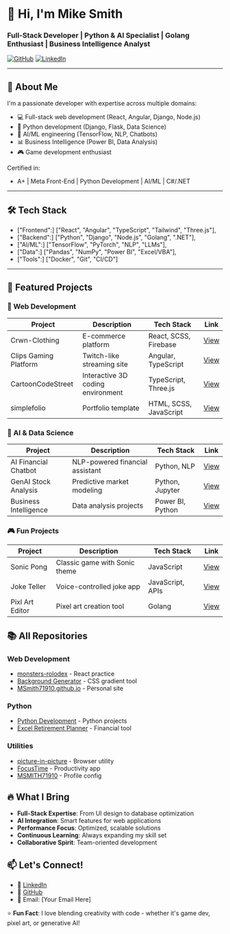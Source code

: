 # 👋 Hi, I'm Mike Smith

### **Full-Stack Developer | Python & AI Specialist | Golang Enthusiast | Business Intelligence Analyst**

[![GitHub](https://img.shields.io/badge/GitHub-MSITH71910-181717?style=for-the-badge&logo=github)](https://github.com/MSMITH71910)
[![LinkedIn](https://img.shields.io/badge/LinkedIn-Michael_Smith-blue?style=for-the-badge&logo=linkedin)](https://www.linkedin.com/in/michael-smith-2b38b260)

---

## 🚀 About Me

I'm a passionate developer with expertise across multiple domains:
- 💻 Full-stack web development (React, Angular, Django, Node.js)
- 🐍 Python development (Django, Flask, Data Science)
- 🤖 AI/ML engineering (TensorFlow, NLP, Chatbots)
- 📊 Business Intelligence (Power BI, Data Analysis)
- 🎮 Game development enthusiast

Certified in:
- A+ | Meta Front-End | Python Development | AI/ML | C#/.NET

---

## 🛠️ Tech Stack

 - ["Frontend":] ["React", "Angular", "TypeScript", "Tailwind", "Three.js"],
 - ["Backend":] ["Python", "Django", "Node.js", "Golang", ".NET"],
 - ["AI/ML":] ["TensorFlow", "PyTorch", "NLP", "LLMs"],
 - ["Data":] ["Pandas", "NumPy", "Power BI", "Excel/VBA"],
 - ["Tools":] ["Docker", "Git", "CI/CD"]


---

## 🌟 Featured Projects

### 🎨 Web Development

| Project | Description | Tech Stack | Link |
|---------|-------------|------------|------|
| Crwn-Clothing | E-commerce platform | React, SCSS, Firebase | [View](https://github.com/MSMITH71910/crwn-clothing) |
| Clips Gaming Platform | Twitch-like streaming site | Angular, TypeScript | [View](https://github.com/MSMITH71910/Clips_Angular_Gamer_site) |
| CartoonCodeStreet | Interactive 3D coding environment | TypeScript, Three.js | [View](https://github.com/MSMITH71910/CartoonCodeStreet) |
| simplefolio | Portfolio template | HTML, SCSS, JavaScript | [View](https://github.com/MSMITH71910/simplefolio) |

### 🤖 AI & Data Science

| Project | Description | Tech Stack | Link |
|---------|-------------|------------|------|
| AI Financial Chatbot | NLP-powered financial assistant | Python, NLP | [View](https://github.com/MSMITH71910/AI-Driven-Financial-Chatbot) |
| GenAI Stock Analysis | Predictive market modeling | Python, Jupyter | [View](https://github.com/MSMITH71910/GenAI-Stock-Analysis) |
| Business Intelligence | Data analysis projects | Power BI, Python | [View](https://github.com/MSMITH71910/Business-Intelligence-Analyst) |

### 🎮 Fun Projects

| Project | Description | Tech Stack | Link |
|---------|-------------|------------|------|
| Sonic Pong | Classic game with Sonic theme | JavaScript | [View](https://github.com/MSMITH71910/Sonic_Pong) |
| Joke Teller | Voice-controlled joke app | JavaScript, APIs | [View](https://github.com/MSMITH71910/joke-teller) |
| Pixl Art Editor | Pixel art creation tool | Golang | [View](https://github.com/MSMITH71910/pixl) |

## 📚 All Repositories

### Web Development
- [monsters-rolodex](https://github.com/MSMITH71910/monsters-rolodex) - React practice
- [Background Generator](https://github.com/MSMITH71910/Background-Generator-WebPage) - CSS gradient tool
- [MSmith71910.github.io](https://github.com/MSMITH71910/MSmith71910.github.io) - Personal site

### Python
- [Python Development](https://github.com/MSMITH71910/Python-Development) - Python projects
- [Excel Retirement Planner](https://github.com/MSMITH71910/Excel-Retirement-Planner) - Financial tool

### Utilities
- [picture-in-picture](https://github.com/MSMITH71910/picture-in-picture) - Browser utility
- [FocusTime](https://github.com/MSMITH71910/FocusTime-) - Productivity app
- [MSMITH71910](https://github.com/MSMITH71910/MSMITH71910) - Profile config

## 🔥 What I Bring
- **Full-Stack Expertise**: From UI design to database optimization
- **AI Integration**: Smart features for web applications
- **Performance Focus**: Optimized, scalable solutions
- **Continuous Learning**: Always expanding my skill set
- **Collaborative Spirit**: Team-oriented development

## 📫 Let's Connect!
- 💼 [LinkedIn](https://www.linkedin.com/in/michael-smith-2b38b260)
- 🐙 [GitHub](https://github.com/MSMITH71910)
- 📧 Email: [Your Email Here]

⭐ **Fun Fact**: I love blending creativity with code - whether it's game dev, pixel art, or generative AI!
